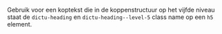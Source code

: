 Gebruik voor een koptekst die in de koppenstructuur op het vijfde niveau staat
de `dictu-heading` en `dictu-heading--level-5` class name op een `h5` element.
